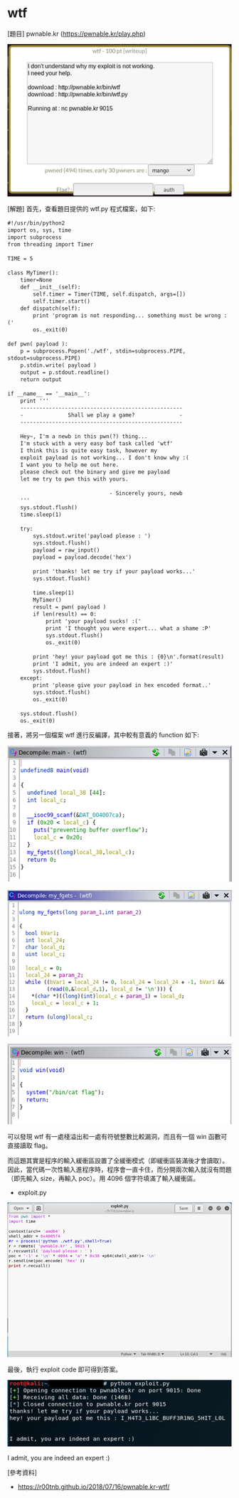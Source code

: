 # wtf

[題目] pwnable.kr (https://pwnable.kr/play.php)

![image](https://github.com/PenguinBear-cyber/The-Attack-and-Defense-of-Computer/blob/main/Practice/LAB4/image/wtf_topic.jpg)

[解題]
首先，查看題目提供的 wtf.py 程式檔案，如下:
```
#!/usr/bin/python2
import os, sys, time
import subprocess
from threading import Timer

TIME = 5

class MyTimer():
	timer=None
	def __init__(self):
		self.timer = Timer(TIME, self.dispatch, args=[])
		self.timer.start()
	def dispatch(self):
		print 'program is not responding... something must be wrong :('
		os._exit(0)

def pwn( payload ):
	p = subprocess.Popen('./wtf', stdin=subprocess.PIPE, stdout=subprocess.PIPE)
	p.stdin.write( payload )
	output = p.stdout.readline()
	return output

if __name__ == '__main__':
	print '''
	---------------------------------------------------
	-              Shall we play a game?              -
	---------------------------------------------------
	
	Hey~, I'm a newb in this pwn(?) thing...
	I'm stuck with a very easy bof task called 'wtf'
	I think this is quite easy task, however my
	exploit payload is not working... I don't know why :(
	I want you to help me out here.
	please check out the binary and give me payload
	let me try to pwn this with yours.

	                            - Sincerely yours, newb
	'''
	sys.stdout.flush()
	time.sleep(1)

	try:
		sys.stdout.write('payload please : ')
		sys.stdout.flush()		
		payload = raw_input()
		payload = payload.decode('hex')

		print 'thanks! let me try if your payload works...'
		sys.stdout.flush()

		time.sleep(1)
		MyTimer()
		result = pwn( payload )
		if len(result) == 0:
			print 'your payload sucks! :('
			print 'I thought you were expert... what a shame :P'
			sys.stdout.flush()
			os._exit(0)

		print 'hey! your payload got me this : {0}\n'.format(result)
		print 'I admit, you are indeed an expert :)'
		sys.stdout.flush()
	except:
		print 'please give your payload in hex encoded format..'
		sys.stdout.flush()
		os._exit(0)

	sys.stdout.flush()
	os._exit(0)
```
接著，將另一個檔案 wtf 進行反編譯，其中較有意義的 function 如下:

![image](https://github.com/PenguinBear-cyber/The-Attack-and-Defense-of-Computer/blob/main/Practice/LAB4/image/wtf_maincode.jpg)

![image](https://github.com/PenguinBear-cyber/The-Attack-and-Defense-of-Computer/blob/main/Practice/LAB4/image/wtf_fgetscode.jpg)

![image](https://github.com/PenguinBear-cyber/The-Attack-and-Defense-of-Computer/blob/main/Practice/LAB4/image/wtf_wincode.jpg)

可以發現 wtf 有一處棧溢出和一處有符號整數比較漏洞，而且有一個 win 函數可直接讀取 flag。

而這題其實是程序的輸入緩衝區設置了全緩衝模式（即緩衝區裝滿後才會讀取）。因此，當代碼一次性輸入進程序時，程序會一直卡住，而分開兩次輸入就沒有問題（即先輸入 size，再輸入 poc）。用 4096 個字符填滿了輸入緩衝區。

* exploit.py

![image](https://github.com/PenguinBear-cyber/The-Attack-and-Defense-of-Computer/blob/main/Practice/LAB4/image/wtf_exploit.jpg)

最後，執行 exploit code 即可得到答案。

![image](https://github.com/PenguinBear-cyber/The-Attack-and-Defense-of-Computer/blob/main/Practice/LAB4/image/wtf_final.jpg)

I admit, you are indeed an expert :)

[參考資料]
* https://r00tnb.github.io/2018/07/16/pwnable.kr-wtf/
